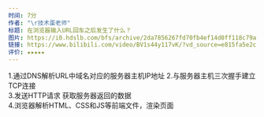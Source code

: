 ```yaml
---
时间: 7分
作者: "\r技术蛋老师"
标题: 在浏览器输入URL回车之后发生了什么？
图片: https://i0.hdslb.com/bfs/archive/2da7856267fd70fb4ef14d0ff118c79a18838c3f.jpg@518w_290h_1c_!web-video-share-cover.webp
链接: https://www.bilibili.com/video/BV1s44y117vK/?vd_source=e815fa5e2c428a98163e9d19be40ec58
评价: ★★★★★
---
```

1.通过DNS解析URL中域名对应的服务器主机IP地址 2.与服务器主机三次握手建立TCP连接  
3.发送HTTP请求 获取服务器返回的数据  
4.浏览器解析HTML、CSS和JS等前端文件，渲染页面
